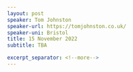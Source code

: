 ```yaml
---
layout: post
speaker: Tom Johnston
speaker-url: https://tomjohnston.co.uk/
speaker-uni: Bristol
title: 15 November 2022
subtitle: TBA

excerpt_separator: <!--more-->
---
```



<!--more-->
